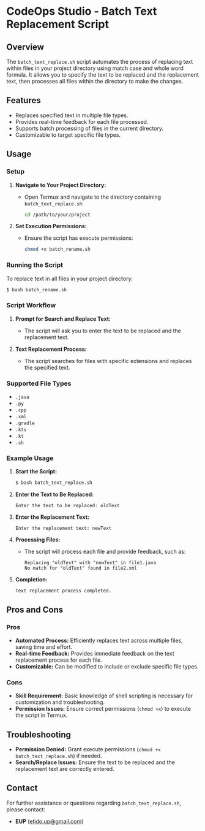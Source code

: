# CodeOps Studio - Batch Text Replacement Script

## Overview

The `batch_text_replace.sh` script automates the process of replacing text within files in your project directory using match case and whole word formula. It allows you to specify the text to be replaced and the replacement text, then processes all files within the directory to make the changes.

## Features

- Replaces specified text in multiple file types.
- Provides real-time feedback for each file processed.
- Supports batch processing of files in the current directory.
- Customizable to target specific file types.

## Usage

### Setup

1. **Navigate to Your Project Directory:**
   - Open Termux and navigate to the directory containing `batch_text_replace.sh`:
     ```sh
     cd /path/to/your/project
     ```

2. **Set Execution Permissions:**
   - Ensure the script has execute permissions:
     ```sh
     chmod +x batch_rename.sh
     ```

### Running the Script

To replace text in all files in your project directory:

```sh
$ bash batch_rename.sh
```

### Script Workflow

1. **Prompt for Search and Replace Text:**
   - The script will ask you to enter the text to be replaced and the replacement text.

2. **Text Replacement Process:**
   - The script searches for files with specific extensions and replaces the specified text.

### Supported File Types

- `.java`
- `.py`
- `.cpp`
- `.xml`
- `.gradle`
- `.kts`
- `.kt`
- `.sh`

### Example Usage

1. **Start the Script:**
   ```sh
   $ bash batch_text_replace.sh
   ```

2. **Enter the Text to Be Replaced:**
   ```
   Enter the text to be replaced: oldText
   ```

3. **Enter the Replacement Text:**
   ```
   Enter the replacement text: newText
   ```

4. **Processing Files:**
   - The script will process each file and provide feedback, such as:
     ```
     Replacing "oldText" with "newText" in file1.java
     No match for "oldText" found in file2.xml
     ```

5. **Completion:**
   ```
   Text replacement process completed.
   ```

## Pros and Cons

### Pros

- **Automated Process:** Efficiently replaces text across multiple files, saving time and effort.
- **Real-time Feedback:** Provides immediate feedback on the text replacement process for each file.
- **Customizable:** Can be modified to include or exclude specific file types.

### Cons

- **Skill Requirement:** Basic knowledge of shell scripting is necessary for customization and troubleshooting.
- **Permission Issues:** Ensure correct permissions (`chmod +x`) to execute the script in Termux.

## Troubleshooting

- **Permission Denied:** Grant execute permissions (`chmod +x batch_text_replace.sh`) if needed.
- **Search/Replace Issues:** Ensure the text to be replaced and the replacement text are correctly entered.

## Contact

For further assistance or questions regarding `batch_text_replace.sh`, please contact:

- **EUP** (etido.up@gmail.com)